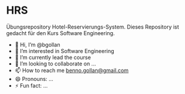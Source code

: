 # HRS
Übungsrepository Hotel-Reservierungs-System.
Dieses Repository ist gedacht für den Kurs Software Engineering.
- 👋 Hi, I’m @bgollan
- 👀 I’m interested in Software Engineering
- 🌱 I’m currently lead the course
- 💞️ I’m looking to collaborate on ...
- 📫 How to reach me benno.gollan@gmail.com
- 😄 Pronouns: ...
- ⚡ Fun fact: ...
